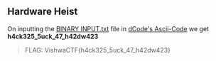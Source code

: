 ## Hardware Heist

On inputting the [BINARY INPUT.txt](BINARY%20INPUT.txt) file in [dCode's Ascii-Code](https://www.dcode.fr/ascii-code) we get **h4ck325_5uck_47_h42dw423**

>FLAG: VishwaCTF{h4ck325_5uck_47_h42dw423}